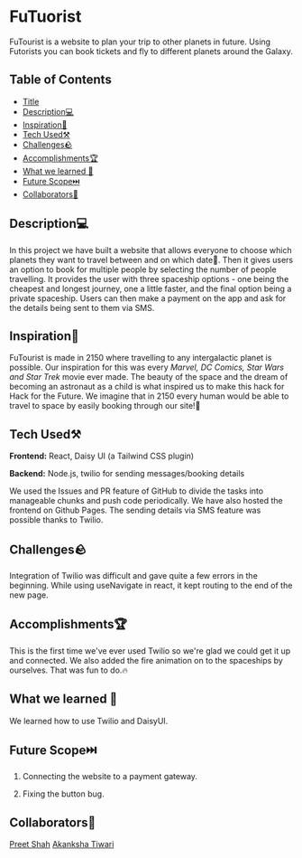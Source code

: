 # FuTuorist

FuTourist is a website to plan your trip to other planets in future. Using Futorists you can book tickets and fly to different planets around the Galaxy.

## Table of Contents
* [Title](#futourist)
* [Description💻](#description💻)
* [Inspiration💭](#inspiration💭)
* [Tech Used⚒️](#tech-used⚒️)
* [Challenges🪨](#challenges🪨)
* [Accomplishments🏆](#accomplishments🏆)
* [What we learned 📖](#what-we-learned-📖)
* [Future Scope⏭️](#future-scope⏭️)
* [Collaborators👥](#collaborators👥)


## Description💻

In this project we have built a website that allows everyone to choose which planets they want to travel between and on which date📅. Then it gives users an option to book for multiple people by selecting the number of people travelling. It provides the user with three spaceship options - one being the cheapest and longest journey, one a little faster, and the final option being a private spaceship. Users can then make a payment on the app and ask for the details being sent to them via SMS.

## Inspiration💭

FuTourist is made in 2150 where travelling to any intergalactic planet is possible. Our inspiration for this was every *Marvel, DC Comics, Star Wars and Star Trek* movie ever made. The beauty of the space and the dream of becoming an astronaut as a child is what inspired us to make this hack for Hack for the Future. We imagine that in 2150 every human would be able to travel to space by easily booking through our site!🚀


## Tech Used⚒️

**Frontend:** React, Daisy UI (a Tailwind CSS plugin)

**Backend:** Node.js, twilio for sending messages/booking details

We used the Issues and PR feature of GitHub to divide the tasks into manageable chunks and push code periodically. We have also hosted the frontend on Github Pages. The sending details via SMS feature was possible thanks to Twilio.


## Challenges🪨

Integration of Twilio was difficult and gave quite a few errors in the beginning. While using useNavigate in react, it kept routing to the end of the new page.


## Accomplishments🏆

This is the first time we've ever used Twilio so we're glad we could get it up and connected. We also added the fire animation on to the spaceships by ourselves. That was fun to do.🔥


## What we learned 📖
We learned how to use Twilio and DaisyUI.


## Future Scope⏭️
1. Connecting the website to a payment gateway.

2. Fixing the button bug.


## Collaborators👥

[Preet Shah](https://github.com/shahpreetk-NCL/)
[Akanksha Tiwari](https://github.com/akai28)